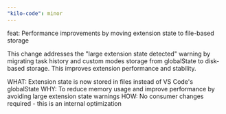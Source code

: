 ```yaml
---
"kilo-code": minor
---
```


feat: Performance improvements by moving extension state to file-based storage

This change addresses the "large extension state detected" warning by migrating task history and custom modes storage from globalState to disk-based storage. This improves extension performance and stability.

WHAT: Extension state is now stored in files instead of VS Code's globalState
WHY: To reduce memory usage and improve performance by avoiding large extension state warnings
HOW: No consumer changes required - this is an internal optimization
